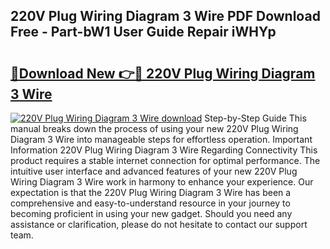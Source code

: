 ## 220V Plug Wiring Diagram 3 Wire PDF Download Free - Part-bW1 User Guide Repair iWHYp

# <h2><a href="http://dfnur5.blite.top/?on=220V+Plug+Wiring+Diagram+3+Wire">🔗Download New 👉🔴 220V Plug Wiring Diagram 3 Wire</a></h2>

[![220V Plug Wiring Diagram 3 Wire download](https://i.imgur.com/lujVjoI.png)](http://dfnur5.blite.top/?on=220V+Plug+Wiring+Diagram+3+Wire)
Step-by-Step Guide This manual breaks down the process of using your new 220V Plug Wiring Diagram 3 Wire into manageable steps for effortless operation. Important Information 220V Plug Wiring Diagram 3 Wire Regarding Connectivity This product requires a stable internet connection for optimal performance. The intuitive user interface and advanced features of your new 220V Plug Wiring Diagram 3 Wire work in harmony to enhance your experience. Our expectation is that the 220V Plug Wiring Diagram 3 Wire has been a comprehensive and easy-to-understand resource in your journey to becoming proficient in using your new gadget. Should you need any assistance or clarification, please do not hesitate to contact our support team.
